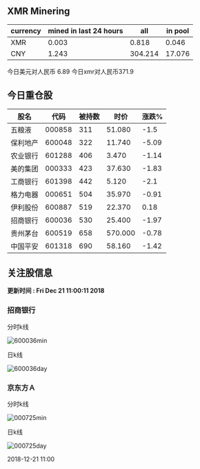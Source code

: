 ## XMR Minering

|currency|mined in last 24 hours|all|in pool|
|---|---|---|---|
|XMR|0.003|0.818|0.046|
|CNY|1.243|304.214|17.076|

今日美元对人民币 6.89	今日xmr对人民币371.9


## 今日重仓股 

|股名|代码|被持数|时价|涨跌%|
|---|---|---|---|---|
|五粮液|000858|311|51.080|-1.5|
|保利地产|600048|322|11.740|-5.09|
|农业银行|601288|406|3.470|-1.14|
|美的集团|000333|423|37.630|-1.83|
|工商银行|601398|442|5.120|-2.1|
|格力电器|000651|504|35.970|-0.91|
|伊利股份|600887|519|22.370|0.18|
|招商银行|600036|530|25.400|-1.97|
|贵州茅台|600519|658|570.000|-0.78|
|中国平安|601318|690|58.160|-1.42|

## 关注股信息
**更新时间 : Fri Dec 21 11:00:11 2018**
### 招商银行 
分时k线

![600036min](http://image.sinajs.cn/newchart/min/n/sh600036.gif)

日k线

![600036day](http://image.sinajs.cn/newchart/daily/n/sh600036.gif)

### 京东方Ａ 
分时k线

![000725min](http://image.sinajs.cn/newchart/min/n/sz000725.gif)

日k线

![000725day](http://image.sinajs.cn/newchart/daily/n/sz000725.gif)

2018-12-21 11:00